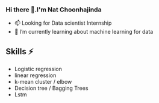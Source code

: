 ### Hi there 👋.I'm Nat Choonhajinda 
- 📫 Looking for Data scientist Internship
- 🌱 I’m currently learning about machine learning for data
## Skills ⚡
- Logistic regression
- linear regression
- k-mean cluster / elbow
- Decision tree / Bagging Trees
- Lstm
<!--
**NatChoonhajinda/NatChoonhajinda** is a ✨ _special_ ✨ repository because its `README.md` (this file) appears on your GitHub profile.

Here are some ideas to get you started:

- 🔭 I’m currently working on ...
- 🌱 I’m currently learning ...
- 👯 I’m looking to collaborate on ...
- 🤔 I’m looking for help with ...
- 💬 Ask me about ...
- 📫 How to reach me: ...
- 😄 Pronouns: ...
- ⚡ Fun fact: ...
-->
